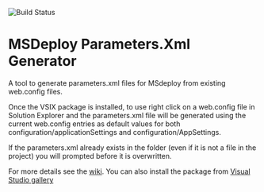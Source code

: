 ![Build Status](https://richardfennell.visualstudio.com/DefaultCollection/_apis/public/build/definitions/670b3a60-2021-47ab-a88b-d76ebd888a2f/10/badge)
# MSDeploy Parameters.Xml Generator
A tool to generate parameters.xml files for MSdeploy from existing web.config files.

Once the VSIX package is installed, to use right click on a web.config file in Solution Explorer and the parameters.xml file will be generated using the current web.config entries as default values for both configuration/applicationSettings and configuration/AppSettings.

If the parameters.xml already exists in the folder (even if it is not a file in the project) you will prompted before it is overwritten.

For more details see the [wiki](https://github.com/rfennell/ParametersXmlAddin/wiki). You can also install the package from [Visual Studio gallery](https://visualstudiogallery.msdn.microsoft.com/cbf2764d-d205-49d6-810f-25324402c3a9?SRC=Home)
